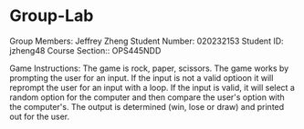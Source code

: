 # Group-Lab

Group Members: Jeffrey Zheng
Student Number: 020232153
Student ID: jzheng48
Course Section:: OPS445NDD

Game Instructions:
The game is rock, paper, scissors. 
The game works by prompting the user for an input. 
If the input is not a valid optioon it will reprompt the user for an input with a loop. 
If the input is valid, it will select a random option for the computer and then compare the user's option with the computer's.
The output is determined (win, lose or draw) and printed out for the user.